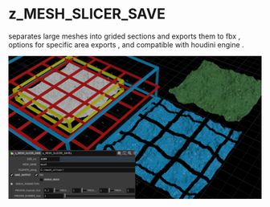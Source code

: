 # z_MESH_SLICER_SAVE

separates large meshes into grided sections and exports them to fbx , options for specific area exports , and compatible with houdini engine .  

![z_MESH_SLICER_SAVE](https://raw.githubusercontent.com/CorvaeOboro/zenv/master/hip/z_MESH_SLICER_SAVE/z_MESH_SLICER_SAVE.jpg?raw=true "z_MESH_SLICER_SAVE")